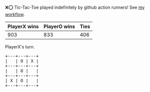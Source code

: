 :x::o: Tic-Tac-Toe played indefinitely by github action runners! See [my workflow](.github/workflows/play.yaml).

|PlayerX wins|PlayerO wins|Ties|
|-|-|-|
|903|833|406|

PlayerX's turn.

<pre>
+---+---+---+
|   | O | X |
+---+---+---+
|   | O |   |
+---+---+---+
| X | O |   |
+---+---+---+
</pre>
